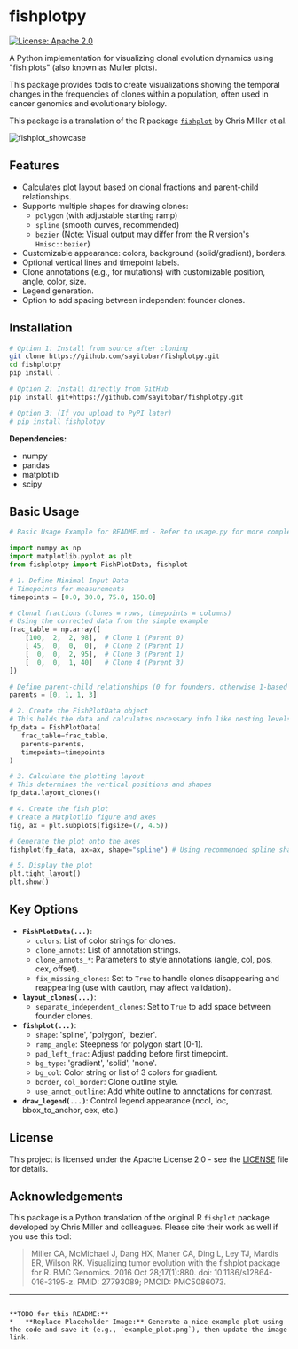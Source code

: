 # fishplotpy

[![License: Apache 2.0](https://img.shields.io/badge/License-Apache_2.0-blue.svg)](https://opensource.org/licenses/Apache-2.0)
<!-- Add other badges if you set up CI/CD, PyPI release, etc. -->

A Python implementation for visualizing clonal evolution dynamics using "fish plots" (also known as Muller plots).

This package provides tools to create visualizations showing the temporal changes in the frequencies of clones within a population, often used in cancer genomics and evolutionary biology.

This package is a translation of the R package [`fishplot`](https://github.com/chrisamiller/fishplot) by Chris Miller et al.

![fishplot_showcase](https://github.com/user-attachments/assets/8e38d020-0658-4328-a21e-a9c44730967e)


## Features

*   Calculates plot layout based on clonal fractions and parent-child relationships.
*   Supports multiple shapes for drawing clones:
    *   `polygon` (with adjustable starting ramp)
    *   `spline` (smooth curves, recommended)
    *   `bezier` (Note: Visual output may differ from the R version's `Hmisc::bezier`)
*   Customizable appearance: colors, background (solid/gradient), borders.
*   Optional vertical lines and timepoint labels.
*   Clone annotations (e.g., for mutations) with customizable position, angle, color, size.
*   Legend generation.
*   Option to add spacing between independent founder clones.

## Installation

```bash
# Option 1: Install from source after cloning
git clone https://github.com/sayitobar/fishplotpy.git
cd fishplotpy
pip install .

# Option 2: Install directly from GitHub
pip install git+https://github.com/sayitobar/fishplotpy.git

# Option 3: (If you upload to PyPI later)
# pip install fishplotpy
```

**Dependencies:**
*   numpy
*   pandas
*   matplotlib
*   scipy

## Basic Usage

```python
# Basic Usage Example for README.md - Refer to usage.py for more complex usage.

import numpy as np
import matplotlib.pyplot as plt
from fishplotpy import FishPlotData, fishplot

# 1. Define Minimal Input Data
# Timepoints for measurements
timepoints = [0.0, 30.0, 75.0, 150.0]

# Clonal fractions (clones = rows, timepoints = columns)
# Using the corrected data from the simple example
frac_table = np.array([
    [100,  2,  2, 98],  # Clone 1 (Parent 0)
    [ 45,  0,  0,  0],  # Clone 2 (Parent 1)
    [  0,  0,  2, 95],  # Clone 3 (Parent 1)
    [  0,  0,  1, 40]   # Clone 4 (Parent 3)
])

# Define parent-child relationships (0 for founders, otherwise 1-based index)
parents = [0, 1, 1, 3]

# 2. Create the FishPlotData object
# This holds the data and calculates necessary info like nesting levels
fp_data = FishPlotData(
   frac_table=frac_table,
   parents=parents,
   timepoints=timepoints
)

# 3. Calculate the plotting layout
# This determines the vertical positions and shapes
fp_data.layout_clones()

# 4. Create the fish plot
# Create a Matplotlib figure and axes
fig, ax = plt.subplots(figsize=(7, 4.5))

# Generate the plot onto the axes
fishplot(fp_data, ax=ax, shape="spline") # Using recommended spline shape

# 5. Display the plot
plt.tight_layout()
plt.show()

```

## Key Options

*   **`FishPlotData(...)`**:
    *   `colors`: List of color strings for clones.
    *   `clone_annots`: List of annotation strings.
    *   `clone_annots_*`: Parameters to style annotations (angle, col, pos, cex, offset).
    *   `fix_missing_clones`: Set to `True` to handle clones disappearing and reappearing (use with caution, may affect validation).
*   **`layout_clones(...)`**:
    *   `separate_independent_clones`: Set to `True` to add space between founder clones.
*   **`fishplot(...)`**:
    *   `shape`: 'spline', 'polygon', 'bezier'.
    *   `ramp_angle`: Steepness for polygon start (0-1).
    *   `pad_left_frac`: Adjust padding before first timepoint.
    *   `bg_type`: 'gradient', 'solid', 'none'.
    *   `bg_col`: Color string or list of 3 colors for gradient.
    *   `border`, `col_border`: Clone outline style.
    *   `use_annot_outline`: Add white outline to annotations for contrast.
*   **`draw_legend(...)`**: Control legend appearance (ncol, loc, bbox_to_anchor, cex, etc.)

## License

This project is licensed under the Apache License 2.0 - see the [LICENSE](LICENSE) file for details.

## Acknowledgements

This package is a Python translation of the original R `fishplot` package developed by Chris Miller and colleagues. Please cite their work as well if you use this tool:

> Miller CA, McMichael J, Dang HX, Maher CA, Ding L, Ley TJ, Mardis ER, Wilson RK. Visualizing tumor evolution with the fishplot package for R. BMC Genomics. 2016 Oct 28;17(1):880. doi: 10.1186/s12864-016-3195-z. PMID: 27793089; PMCID: PMC5086073.

---
```

**TODO for this README:**
*   **Replace Placeholder Image:** Generate a nice example plot using the code and save it (e.g., `example_plot.png`), then update the image link.
